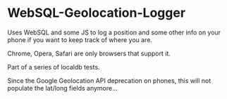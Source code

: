 # WebSQL-Geolocation-Logger
Uses WebSQL and some JS to log a position and some other info on your phone if you want to keep track of where you are.
 
Chrome, Opera, Safari are only browsers that support it. 

Part of a series of localdb tests.

Since the Google Geolocation API deprecation on phones, this will not populate the lat/long fields anymore... 
